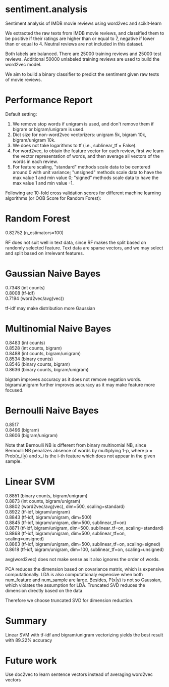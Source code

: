 # sentiment.analysis

Sentiment analysis of IMDB movie reviews using word2vec and scikit-learn

We extracted the raw texts from IMDB movie reviews, and classified them to be positive if their ratings are higher than or equal to 7, negative if lower than or equal to 4. Neutral reviews are not included in this dataset. 

Both labels are balanced. There are 25000 training reviews and 25000 test reviews. Additional 50000 unlabeled training reviews are used to build the word2vec model.

We aim to build a binary classifier to predict the sentiment given raw texts of movie reviews.


# Performance Report   

Default setting: 

1. We remove stop words if unigram is used, and don't remove them if bigram or bigram/unigram is used.
2. Dict size for non-word2vec vectorizers: unigram 5k, bigram 10k, bigram/unigram 10k.
3. We does not take logarithms to tf (i.e., sublinear_tf = False).
4. For word2vec, to obtain the feature vector for each review, first we learn the vector representation of words, and then average all vectors of the words in each review.
5. For feature scaling, "standard" methods scale data to be centered around 0 with unit variance; "unsigned" methods scale data to have the max value 1 and min value 0; "signed" methods scale data to have the max value 1 and min value -1.


Following are 10-fold cross validation scores for different machine learning algorithms
(or OOB Score for Random Forest):

# Random Forest
0.82752 (n_estimators=100)

RF does not suit well in text data, since RF makes the split based on randomly selected feature. 
Text data are sparse vectors, and we may select and split based on irrelevant features.


# Gaussian Naive Bayes 
0.7348 (int counts)     
0.8008 (tf-idf)     
0.7194 (word2vec/avg(vec))

tf-idf may make distribution more Gaussian


# Multinomial Naive Bayes
0.8483 (int counts)                  
0.8528 (int counts, bigram)                
0.8488 (int counts, bigram/unigram)                 
0.8534 (binary counts)                 
0.8546 (binary counts, bigram)                 
0.8636 (binary counts, bigram/unigram)

bigram improves accuracy as it does not remove negation words.
bigram/unigram further improves accuracy as it may make feature more focused.


# Bernoulli Naive Bayes
0.8517                  
0.8496 (bigram)             
0.8606 (bigram/unigram)

Note that Bernoulli NB is different from binary multinomial NB, since Bernoulli NB penalizes absence of words by multiplying 1-p, 
where p = Prob(x_i|y) and x_i is the i-th feature which does not appear in the given sample.


# Linear SVM
0.8851 (binary counts, bigram/unigram)              
0.8873 (int counts, bigram/unigram)             
0.8802 (word2vec/avg(vec), dim=500, scaling=standard)       
0.8922 (tf-idf, bigram/unigram)     
0.8843 (tf-idf, bigram/unigram, dim=500)        
0.8845 (tf-idf, bigram/unigram, dim=500, sublinear_tf=on)       
0.8871 (tf-idf, bigram/unigram, dim=500, sublinear_tf=on, scaling=standard)             
0.8868 (tf-idf, bigram/unigram, dim=500, sublinear_tf=on, scaling=unsigned)     
0.8863 (tf-idf, bigram/unigram, dim=500, sublinear_tf=on, scaling=signed)       
0.8618 (tf-idf, bigram/unigram, dim=100, sublinear_tf=on, scaling=unsigned)

avg(word2vec) does not make sense as it also ignores the order of words.

PCA reduces the dimension based on covariance matrix, which is expensive computationally. 
LDA is also computationaly expensive when both num_feature and num_sample are large.
Besides, P(x|y) is not so Gaussian, which violates the assumption for LDA.
Truncated SVD reduces the dimension directly based on the data.

Therefore we choose truncated SVD for dimension reduction.

# Summary
Linear SVM with tf-idf and bigram/unigram vectorizing yields the best result with 89.22% accuracy

# Future work
Use doc2vec to learn sentence vectors instead of averaging word2vec vectors
